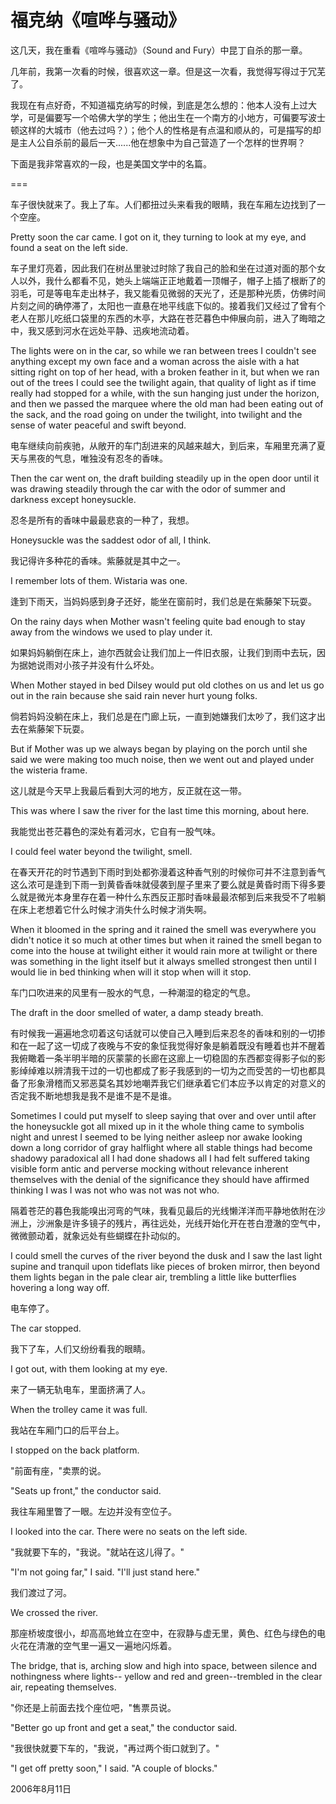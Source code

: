# 福克纳《喧哗与骚动》

这几天，我在重看《喧哗与骚动》（Sound and Fury）中昆丁自杀的那一章。

几年前，我第一次看的时候，很喜欢这一章。但是这一次看，我觉得写得过于冗芜了。

我现在有点好奇，不知道福克纳写的时候，到底是怎么想的：他本人没有上过大学，可是偏要写一个哈佛大学的学生；他出生在一个南方的小地方，可偏要写波士顿这样的大城市（他去过吗？）；他个人的性格是有点温和顺从的，可是描写的却是主人公自杀前的最后一天......他在想象中为自己营造了一个怎样的世界啊？

下面是我非常喜欢的一段，也是美国文学中的名篇。

===

车子很快就来了。我上了车。人们都扭过头来看我的眼睛，我在车厢左边找到了一个空座。

Pretty soon the car came. I got on it, they turning to look at my eye, and found a seat on the left side.

车子里灯亮着，因此我们在树丛里驶过时除了我自己的脸和坐在过道对面的那个女人以外，我什么都看不见，她头上端端正正地戴着一顶帽子，帽子上插了根断了的羽毛，可是等电车走出林子，我又能看见微弱的天光了，还是那种光质，仿佛时间片刻之间的确停滞了，太阳也一直悬在地平线底下似的。接着我们又经过了曾有个老人在那儿吃纸口袋里的东西的木亭，大路在苍茫暮色中伸展向前，进入了晦暗之中，我又感到河水在远处平静、迅疾地流动着。

The lights were on in the car, so while we ran between trees I couldn't see anything except my own face and a woman across the aisle with a hat sitting right on top of her head, with a broken feather in it, but when we ran out of the trees I could see the twilight again, that quality of light as if time really had stopped for a while, with the sun hanging just under the horizon, and then we passed the marquee where the old man had been eating out of the sack, and the road going on under the twilight, into twilight and the sense of water peaceful and swift beyond.

电车继续向前疾驰，从敞开的车门刮进来的风越来越大，到后来，车厢里充满了夏天与黑夜的气息，唯独没有忍冬的香味。

Then the car went on, the draft building steadily up in the open door until it was drawing steadily through the car with the odor of summer and darkness except honeysuckle.

忍冬是所有的香味中最最悲哀的一种了，我想。

Honeysuckle was the saddest odor of all, I think.

我记得许多种花的香味。紫藤就是其中之一。

I remember lots of them. Wistaria was one.

逢到下雨天，当妈妈感到身子还好，能坐在窗前时，我们总是在紫藤架下玩耍。

On the rainy days when Mother wasn't feeling quite bad enough to stay away from the windows we used to play under it.

如果妈妈躺倒在床上，迪尔西就会让我们加上一件旧衣服，让我们到雨中去玩，因为据她说雨对小孩子并没有什么坏处。

When Mother stayed in bed Dilsey would put old clothes on us and let us go out in the rain because she said rain never hurt young folks.

倘若妈妈没躺在床上，我们总是在门廊上玩，一直到她嫌我们太吵了，我们这才出去在紫藤架下玩耍。

But if Mother was up we always began by playing on the porch until she said we were making too much noise, then we went out and played under the wisteria frame.

这儿就是今天早上我最后看到大河的地方，反正就在这一带。

This was where I saw the river for the last time this morning, about here.

我能觉出苍茫暮色的深处有着河水，它自有一股气味。

I could feel water beyond the twilight, smell.

在春天开花的时节遇到下雨时到处都弥漫着这种香气别的时候你可并不注意到香气这么浓可是逢到下雨一到黄昏香味就侵袭到屋子里来了要么就是黄昏时雨下得多要么就是微光本身里存在着一种什么东西反正那时香味最最浓郁到后来我受不了啦躺在床上老想着它什么时候才消失什么时候才消失啊。

When it bloomed in the spring and it rained the smell was everywhere you didn't notice it so much at other times but when it rained the smell began to come into the house at twilight either it would rain more at twilight or there was something in the light itself but it always smelled strongest then until I would lie in bed thinking when will it stop when will it stop.

车门口吹进来的风里有一股水的气息，一种潮湿的稳定的气息。

The draft in the door smelled of water, a damp steady breath.

有时候我一遍遍地念叨着这句话就可以使自己入睡到后来忍冬的香味和别的一切掺和在一起了这一切成了夜晚与不安的象怔我觉得好象是躺着既没有睡着也并不醒着我俯瞰着一条半明半暗的灰蒙蒙的长廊在这廊上一切稳固的东西都变得影子似的影影绰绰难以辨清我干过的一切也都成了影子我感到的一切为之而受苦的一切也都具备了形象滑稽而又邪恶莫名其妙地嘲弄我它们继承着它们本应予以肯定的对意义的否定我不断地想我是我不是谁不是不是谁。

Sometimes I could put myself to sleep saying that over and over until after the honeysuckle got all mixed up in it the whole thing came to symbolis night and unrest I seemed to be lying neither asleep nor awake looking down a long corridor of gray halflight where all stable things had become shadowy paradoxical all I had done shadows all I had felt suffered taking visible form antic and perverse mocking without relevance inherent themselves with the denial of the significance they should have affirmed thinking I was I was not who was not was not who.

隔着苍茫的暮色我能嗅出河弯的气味，我看见最后的光线懒洋洋而平静地依附在沙洲上，沙洲象是许多镜子的残片，再往远处，光线开始化开在苍白澄澈的空气中，微微颤动着，就象远处有些蝴蝶在扑动似的。

I could smell the curves of the river beyond the dusk and I saw the last light supine and tranquil upon tideflats like pieces of broken mirror, then beyond them lights began in the pale clear air, trembling a little like butterflies hovering a long way off.

电车停了。

The car stopped.

我下了车，人们又纷纷看我的眼睛。

I got out, with them looking at my eye.

来了一辆无轨电车，里面挤满了人。

When the trolley came it was full.

我站在车厢门口的后平台上。

I stopped on the back platform.

"前面有座，"卖票的说。

"Seats up front," the conductor said.

我往车厢里瞥了一眼。左边并没有空位子。

I looked into the car. There were no seats on the left side.

"我就要下车的，"我说。"就站在这儿得了。"

"I'm not going far," I said. "I'll just stand here."

我们渡过了河。

We crossed the river.

那座桥坡度很小，却高高地耸立在空中，在寂静与虚无里，黄色、红色与绿色的电火花在清澈的空气里一遍又一遍地闪烁着。

The bridge, that is, arching slow and high into space, between silence and nothingness where lights-- yellow and red and green--trembled in the clear air, repeating themselves.

"你还是上前面去找个座位吧，"售票员说。

"Better go up front and get a seat," the conductor said.

"我很快就要下车的，"我说，"再过两个街口就到了。"

"I get off pretty soon," I said. "A couple of blocks." 

2006年8月11日
